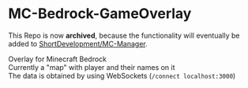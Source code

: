 # MC-Bedrock-GameOverlay
This Repo is now **archived**, because the functionality will eventually be added to [ShortDevelopment/MC-Manager](https://github.com/ShortDevelopment/MC-Manager).   
   
Overlay for Minecraft Bedrock   
Currently a "map" with player and their names on it   
The data is obtained by using WebSockets (`/connect localhost:3000`)
